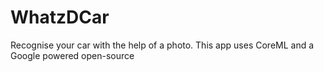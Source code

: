 # WhatzDCar
Recognise your car with the help of a photo. This app uses CoreML and a Google powered open-source 
